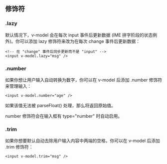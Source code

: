 ## 修饰符

### .lazy​
默认情况下，v-model 会在每次 input 事件后更新数据 (IME 拼字阶段的状态例外)。你可以添加 lazy 修饰符来改为在每次 change 事件后更新数据：

```template
<!-- 在 "change" 事件后同步更新而不是 "input" -->
<input v-model.lazy="msg" />
```

### .number​
如果你想让用户输入自动转换为数字，你可以在 v-model 后添加 .number 修饰符来管理输入：

```template
<input v-model.number="age" />
```

如果该值无法被 parseFloat() 处理，那么将返回原始值。

number 修饰符会在输入框有 type="number" 时自动启用。

### .trim​
如果你想要默认自动去除用户输入内容中两端的空格，你可以在 v-model 后添加 .trim 修饰符：

```template
<input v-model.trim="msg" />
```